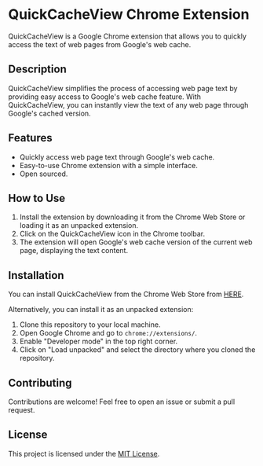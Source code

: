 # QuickCacheView Chrome Extension

QuickCacheView is a Google Chrome extension that allows you to quickly access the text of web pages from Google's web cache.

## Description

QuickCacheView simplifies the process of accessing web page text by providing easy access to Google's web cache feature. With QuickCacheView, you can instantly view the text of any web page through Google's cached version.

## Features

- Quickly access web page text through Google's web cache.
- Easy-to-use Chrome extension with a simple interface.
- Open sourced.

## How to Use

1. Install the extension by downloading it from the Chrome Web Store or loading it as an unpacked extension.
2. Click on the QuickCacheView icon in the Chrome toolbar.
3. The extension will open Google's web cache version of the current web page, displaying the text content.

## Installation

You can install QuickCacheView from the Chrome Web Store from [HERE](https://chromewebstore.google.com/detail/quicktext/fljpaccfiejkfijdpicglijmgobojpdg "QuickCacheView").

Alternatively, you can install it as an unpacked extension:
1. Clone this repository to your local machine.
2. Open Google Chrome and go to `chrome://extensions/`.
3. Enable "Developer mode" in the top right corner.
4. Click on "Load unpacked" and select the directory where you cloned the repository.

## Contributing

Contributions are welcome! Feel free to open an issue or submit a pull request.

## License

This project is licensed under the [MIT License](LICENSE).
